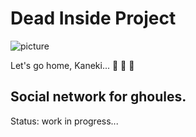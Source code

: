 # Dead Inside Project 
![picture](https://i.pinimg.com/564x/83/a4/b7/83a4b7ecefd0fd792fae0fafde062da8.jpg)

Let's go home, Kaneki... :rabbit: :rabbit: :rabbit:
## Social network for ghoules. 
Status: work in progress... 
